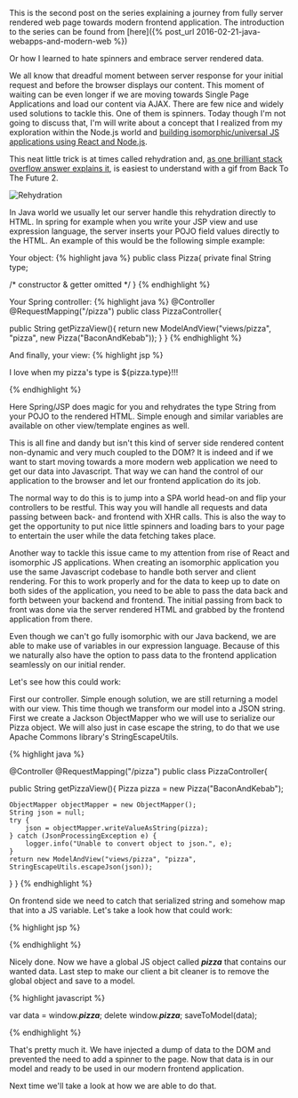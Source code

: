 This is the second post on the series explaining a journey from fully server rendered web page towards modern frontend application. The introduction to the series can be found from [here]({% post_url 2016-02-21-java-webapps-and-modern-web %})

Or how I learned to hate spinners and embrace server rendered data.

We all know that dreadful moment between server response for your initial request and before the browser displays our content. This moment of waiting can be even longer if we are moving towards Single Page Applications and load our content via AJAX. There are few nice and widely used solutions to tackle this. One of them is spinners. Today though I'm not going to discuss that, I'm will write about a concept that I realized from my exploration within the Node.js world and [building isomorphic/universal JS applications using React and Node.js](http://www.github.com/Xantier/nerd-stack).

This neat little trick is at times called rehydration and, [as one brilliant stack overflow answer explains it](http://stackoverflow.com/a/33790716), is easiest to understand with a gif from Back To The Future 2.

![Rehydration](http://i.stack.imgur.com/YvHXB.gif)

In Java world we usually let our server handle this rehydration directly to HTML. In spring for example when you write your JSP view and use expression language, the server inserts your POJO field values directly to the HTML. An example of this would be the following simple example:


Your object:
{% highlight java %}
public class Pizza{
  private final String type;

  /* constructor & getter omitted */
}
{% endhighlight %}

Your Spring controller:
{% highlight java %}
@Controller
@RequestMapping("/pizza")
public class PizzaController{

  public String getPizzaView(){
    return new ModelAndView("views/pizza", "pizza", new Pizza("BaconAndKebab"));
  }
}
{% endhighlight %}


And finally, your view:
{% highlight jsp %}
<head>
<title>Rehydrate!</title>
</head>
<body>
	<p>
  I love when my pizza's type is ${pizza.type}!!!
  </p>
</body>
</html>
{% endhighlight %}

Here Spring/JSP does magic for you and rehydrates the type String from your POJO to the rendered HTML. Simple enough and similar variables are available on other view/template engines as well.

This is all fine and dandy but isn't this kind of server side rendered content non-dynamic and very much coupled to the DOM?
It is indeed and if we want to start moving towards a more modern web application we need to get our data into Javascript. That way we can hand the control of our application to the browser and let our frontend application do its job.

The normal way to do this is to jump into a SPA world head-on and flip your controllers to be restful. This way you will handle all requests and data passing between back- and frontend with XHR calls. This is also the way to get the opportunity to put nice little spinners and loading bars to your page to entertain the user while the data fetching takes place.

Another way to tackle this issue came to my attention from rise of React and isomorphic JS applications. When creating an isomorphic application you use the same Javascript codebase to handle both server and client rendering. For this to work properly and for the data to keep up to date on both sides of the application, you need to be able to pass the data back and forth between your backend and frontend. The initial passing from back to front was done via the server rendered HTML and grabbed by the frontend application from there.

Even though we can't go fully isomorphic with our Java backend, we are able to make use of variables in our expression language. Because of this we naturally also have the option to pass data to the frontend application seamlessly on our initial render.

Let's see how this could work:

First our controller. Simple enough solution, we are still returning a model with our view. This time though we transform our model into a JSON string. First we create a Jackson ObjectMapper who we will use to serialize our Pizza object. We will also just in case escape the string, to do that we use Apache Commons library's StringEscapeUtils.

{% highlight java %}

@Controller
@RequestMapping("/pizza")
public class PizzaController{

  public String getPizzaView(){
    Pizza pizza = new Pizza("BaconAndKebab");

    ObjectMapper objectMapper = new ObjectMapper();
    String json = null;
    try {
        json = objectMapper.writeValueAsString(pizza);
    } catch (JsonProcessingException e) {
        logger.info("Unable to convert object to json.", e);
    }
    return new ModelAndView("views/pizza", "pizza", StringEscapeUtils.escapeJson(json));
  }
}
{% endhighlight %}

On frontend side we need to catch that serialized string and somehow map that into a JS variable. Let's take a look how that could work:

{% highlight jsp %}

<head>
<title>Rehydrate!</title>
</head>
<script>
  ___pizza___ = JSON.parse(unescape('${pizza}'));
</script>
<body>
<div id="content">
  <!-- Content will be rendered here by JS-->
</div>
</body>
</html>

{% endhighlight %}

Nicely done. Now we have a global JS object called ___pizza___ that contains our wanted data. Last step to make our client a bit cleaner is to remove the global object and save to a model.

{% highlight javascript %}

var data = window.___pizza___;
delete window.___pizza___;
saveToModel(data);

{% endhighlight %}

That's pretty much it. We have injected a dump of data to the DOM and prevented the need to add a spinner to the page. Now that data is in our model and ready to be used in our modern frontend application.

Next time we'll take a look at how we are able to do that.
